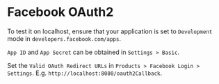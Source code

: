 # Facebook OAuth2

To test it on localhost, ensure that your application is set to `Development` mode in `developers.facebook.com/apps`.


`App ID` and `App Secret` can be obtained in `Settings > Basic`.

Set the `Valid OAuth Redirect URLs` in `Products > Facebook Login > Settings`. E.g. `http://localhost:8080/oauth2Callback`.
